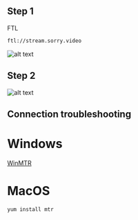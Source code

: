 ## Step 1
FTL
```cmd
ftl://stream.sorry.video
```
![alt text](https://i.imgur.com/GKvCVnw.png)

## Step 2
![alt text](https://i.imgur.com/998nIOT.png)



## Connection troubleshooting
# Windows
[WinMTR](https://raw.githubusercontent.com/TheTabKey/FTL-Setup/main/WinMTR-v092.zip)
# MacOS
```cmd
yum install mtr
``` 

